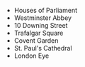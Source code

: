- Houses of Parliament
- Westminster Abbey
- 10 Downing Street
- Trafalgar Square
- Covent Garden
- St. Paul's Cathedral
- London Eye

